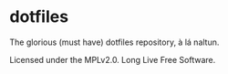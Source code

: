 # dotfiles

The glorious (must have) dotfiles repository, à lá naltun.

Licensed under the MPLv2.0. Long Live Free Software.


